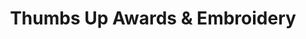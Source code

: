 ---
title: "Thumbs Up Awards & Embroidery"
url: /ottumwa/thumbs-up-awards-and-embroidery/
shop: gift
---